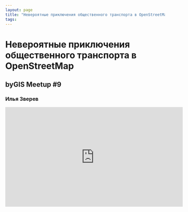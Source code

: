 ```yaml
---
layout: page
title: "Невероятные приключения общественного транспорта в OpenStreetMap"
tags:
---
```



# Невероятные приключения общественного транспорта в OpenStreetMap
## byGIS Meetup #9
### Илья Зверев

<iframe width="560" height="315" src="https://www.youtube.com/embed/-TRZu96pGw8" frameborder="0" allow="accelerometer; autoplay; encrypted-media; gyroscope; picture-in-picture" allowfullscreen></iframe>